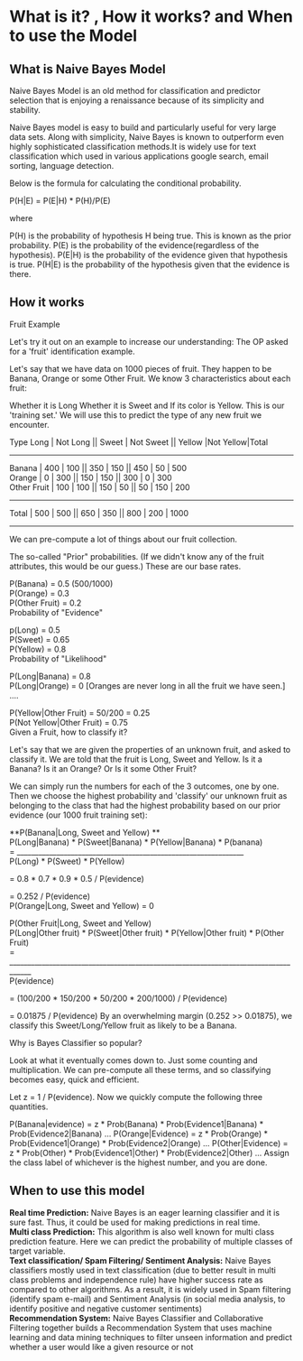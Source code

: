 # What is it? , How it works? and When to use the Model

## What is Naive Bayes Model

Naive Bayes Model is an old method for classification and predictor selection that is enjoying a renaissance because of its simplicity and stability.

Naive Bayes model is easy to build and particularly useful for very large data sets. Along with simplicity, Naive Bayes is known to outperform even highly sophisticated classification methods.It is widely use for text classification which used in various applications google search, email sorting, language detection.

Below is the formula for calculating the conditional probability.

P(H|E) = P(E|H) * P(H)/P(E)

where

P(H) is the probability of hypothesis H being true. This is known as the prior probability.
P(E) is the probability of the evidence(regardless of the hypothesis).
P(E|H) is the probability of the evidence given that hypothesis is true.
P(H|E) is the probability of the hypothesis given that the evidence is there.

## How it works

Fruit Example

Let's try it out on an example to increase our understanding: The OP asked for a 'fruit' identification example.

Let's say that we have data on 1000 pieces of fruit. They happen to be Banana, Orange or some Other Fruit. We know 3 characteristics about each fruit:

Whether it is Long Whether it is Sweet and If its color is Yellow.
This is our 'training set.' We will use this to predict the type of any new fruit we encounter.

Type Long | Not Long    || Sweet | Not Sweet || Yellow |Not Yellow|Total
___________________________________________________________________  
Banana      | 400 | 100 || 350 | 150         || 450 | 50  | 500  
Orange      | 0   | 300 || 150 | 150         || 300 | 0   | 300  
Other Fruit | 100 | 100 || 150 | 50          || 50  | 150 | 200  
____________________________________________________________________  
Total       | 500 | 500 || 650 | 350         || 800 | 200 | 1000  
___________________________________________________________________  

We can pre-compute a lot of things about our fruit collection.  

The so-called "Prior" probabilities. (If we didn't know any of the fruit attributes, this would be our guess.) These are our base rates.

P(Banana) = 0.5 (500/1000)  
P(Orange) = 0.3  
P(Other Fruit) = 0.2  
Probability of "Evidence"  

p(Long) = 0.5  
P(Sweet) = 0.65  
P(Yellow) = 0.8  
Probability of "Likelihood"  

P(Long|Banana) = 0.8  
P(Long|Orange) = 0 [Oranges are never long in all the fruit we have seen.]  
....

P(Yellow|Other Fruit) = 50/200 = 0.25  
P(Not Yellow|Other Fruit) = 0.75  
Given a Fruit, how to classify it?  

Let's say that we are given the properties of an unknown fruit, and asked to classify it. We are told that the fruit is Long, Sweet and Yellow. Is it a Banana? Is it an Orange? Or Is it some Other Fruit?

We can simply run the numbers for each of the 3 outcomes, one by one. Then we choose the highest probability and 'classify' our unknown fruit as belonging to the class that had the highest probability based on our prior evidence (our 1000 fruit training set):

**P(Banana|Long, Sweet and Yellow)  **  
  P(Long|Banana) * P(Sweet|Banana) * P(Yellow|Banana) * P(banana)  
= _______________________________________________________________  
          P(Long) * P(Sweet) * P(Yellow)  

= 0.8 * 0.7 * 0.9 * 0.5 / P(evidence)    

= 0.252 / P(evidence)    
P(Orange|Long, Sweet and Yellow) = 0  

P(Other Fruit|Long, Sweet and Yellow)  
P(Long|Other fruit) * P(Sweet|Other fruit) * P(Yellow|Other fruit) * P(Other Fruit)  
= ____________________________________________________________________________________  
P(evidence)

= (100/200 * 150/200 * 50/200 * 200/1000) / P(evidence)

= 0.01875 / P(evidence)
By an overwhelming margin (0.252 >> 0.01875), we classify this Sweet/Long/Yellow fruit as likely to be a Banana.

Why is Bayes Classifier so popular?

Look at what it eventually comes down to. Just some counting and multiplication. We can pre-compute all these terms, and so classifying becomes easy, quick and efficient.

Let z = 1 / P(evidence). Now we quickly compute the following three quantities.

P(Banana|evidence) = z * Prob(Banana) * Prob(Evidence1|Banana) * Prob(Evidence2|Banana) ...
P(Orange|Evidence) = z * Prob(Orange) * Prob(Evidence1|Orange) * Prob(Evidence2|Orange) ...
P(Other|Evidence) = z * Prob(Other) * Prob(Evidence1|Other) * Prob(Evidence2|Other) ...
Assign the class label of whichever is the highest number, and you are done.

## When to use this model

**Real time Prediction:** Naive Bayes is an eager learning classifier and it is sure fast. Thus, it could be used for making predictions in real time.  
**Multi class Prediction:** This algorithm is also well known for multi class prediction feature. Here we can predict the probability of multiple classes of target variable.  
**Text classification/ Spam Filtering/ Sentiment Analysis:** Naive Bayes classifiers mostly used in text classification (due to better result in multi class problems and independence rule) have higher success rate as compared to other algorithms. As a result, it is widely used in Spam filtering (identify spam e-mail) and Sentiment Analysis (in social media analysis, to identify positive and negative customer sentiments)  
**Recommendation System:** Naive Bayes Classifier and Collaborative Filtering together builds a Recommendation System that uses machine learning and data mining techniques to filter unseen information and predict whether a user would like a given resource or not  
